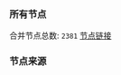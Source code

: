 ### 所有节点
合并节点总数: `2381`
[节点链接](https://raw.githubusercontent.com/rzhy1/11/master/sub/sub_merge_base64.txt)

### 节点来源